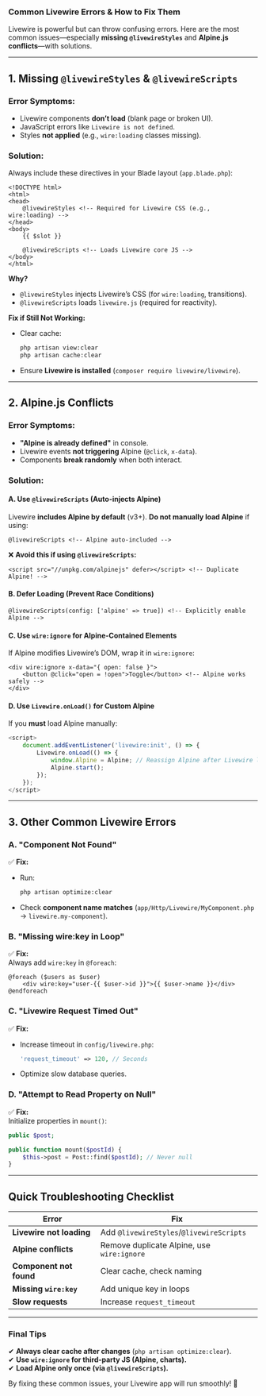 ### **Common Livewire Errors & How to Fix Them**

Livewire is powerful but can throw confusing errors. Here are the most common issues—especially **missing `@livewireStyles`** and **Alpine.js conflicts**—with solutions.

---

## **1. Missing `@livewireStyles` & `@livewireScripts`**
### **Error Symptoms:**
- Livewire components **don’t load** (blank page or broken UI).
- JavaScript errors like `Livewire is not defined`.
- Styles **not applied** (e.g., `wire:loading` classes missing).

### **Solution:**
Always include these directives in your Blade layout (`app.blade.php`):
```blade
<!DOCTYPE html>
<html>
<head>
    @livewireStyles <!-- Required for Livewire CSS (e.g., wire:loading) -->
</head>
<body>
    {{ $slot }}

    @livewireScripts <!-- Loads Livewire core JS -->
</body>
</html>
```
**Why?**  
- `@livewireStyles` injects Livewire’s CSS (for `wire:loading`, transitions).  
- `@livewireScripts` loads `livewire.js` (required for reactivity).  

**Fix if Still Not Working:**  
- Clear cache:  
  ```bash
  php artisan view:clear
  php artisan cache:clear
  ```
- Ensure **Livewire is installed** (`composer require livewire/livewire`).

---

## **2. Alpine.js Conflicts**
### **Error Symptoms:**
- **"Alpine is already defined"** in console.
- Livewire events **not triggering** Alpine (`@click`, `x-data`).
- Components **break randomly** when both interact.

### **Solution:**
#### **A. Use `@livewireScripts` (Auto-injects Alpine)**
Livewire **includes Alpine by default** (v3+). **Do not manually load Alpine** if using:
```blade
@livewireScripts <!-- Alpine auto-included -->
```
❌ **Avoid this if using `@livewireScripts`:**
```blade
<script src="//unpkg.com/alpinejs" defer></script> <!-- Duplicate Alpine! -->
```

#### **B. Defer Loading (Prevent Race Conditions)**
```blade
@livewireScripts(config: ['alpine' => true]) <!-- Explicitly enable Alpine -->
```

#### **C. Use `wire:ignore` for Alpine-Contained Elements**
If Alpine modifies Livewire’s DOM, wrap it in `wire:ignore`:
```blade
<div wire:ignore x-data="{ open: false }">
    <button @click="open = !open">Toggle</button> <!-- Alpine works safely -->
</div>
```

#### **D. Use `Livewire.onLoad()` for Custom Alpine**
If you **must** load Alpine manually:
```js
<script>
    document.addEventListener('livewire:init', () => {
        Livewire.onLoad(() => {
            window.Alpine = Alpine; // Reassign Alpine after Livewire loads
            Alpine.start();
        });
    });
</script>
```

---

## **3. Other Common Livewire Errors**
### **A. "Component Not Found"**
✅ **Fix:**  
- Run:  
  ```bash
  php artisan optimize:clear
  ```
- Check **component name matches** (`app/Http/Livewire/MyComponent.php` → `livewire.my-component`).

### **B. "Missing wire:key in Loop"**
✅ **Fix:**  
Always add `wire:key` in `@foreach`:
```blade
@foreach ($users as $user)
    <div wire:key="user-{{ $user->id }}">{{ $user->name }}</div>
@endforeach
```

### **C. "Livewire Request Timed Out"**
✅ **Fix:**  
- Increase timeout in `config/livewire.php`:
  ```php
  'request_timeout' => 120, // Seconds
  ```
- Optimize slow database queries.

### **D. "Attempt to Read Property on Null"**
✅ **Fix:**  
Initialize properties in `mount()`:
```php
public $post;

public function mount($postId) {
    $this->post = Post::find($postId); // Never null
}
```

---

## **Quick Troubleshooting Checklist**
| Error | Fix |
|--------|------|
| **Livewire not loading** | Add `@livewireStyles`/`@livewireScripts` |
| **Alpine conflicts** | Remove duplicate Alpine, use `wire:ignore` |
| **Component not found** | Clear cache, check naming |
| **Missing `wire:key`** | Add unique key in loops |
| **Slow requests** | Increase `request_timeout` |

---

### **Final Tips**
✔ **Always clear cache after changes** (`php artisan optimize:clear`).  
✔ **Use `wire:ignore` for third-party JS (Alpine, charts).**  
✔ **Load Alpine only once (via `@livewireScripts`).**  

By fixing these common issues, your Livewire app will run smoothly! 🚀